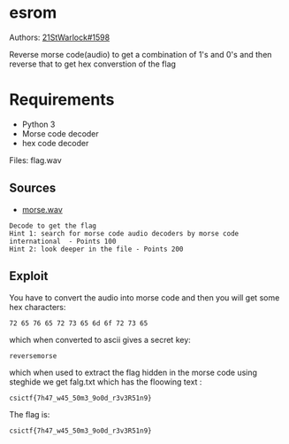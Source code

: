 # esrom

Authors: [21StWarlock#1598](21StWarlock#1598)

Reverse morse code(audio) to get a combination of 1's and 0's and then reverse that to get hex converstion of the flag

# Requirements

- Python 3
- Morse code decoder
- hex code decoder

Files: flag.wav
## Sources

- [morse.wav](./morse.wav)
```
Decode to get the flag
Hint 1: search for morse code audio decoders by morse code international  - Points 100
Hint 2: look deeper in the file - Points 200
```

## Exploit

You have to convert the audio into morse code and then you will get some hex characters:

```
72 65 76 65 72 73 65 6d 6f 72 73 65
```
which when converted to ascii gives a secret key:

```
reversemorse
```

which when used to extract the flag hidden in the morse code using steghide we get falg.txt which has the floowing text :
```
csictf{7h47_w45_50m3_9o0d_r3v3R51n9}
```

 The flag is:
```
csictf{7h47_w45_50m3_9o0d_r3v3R51n9}
```
